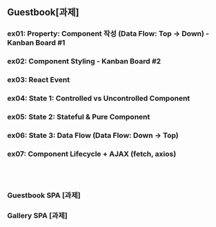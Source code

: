 ## Guestbook[과제]

### ex01: Property: Component 작성 (Data Flow: Top -> Down) - Kanban Board #1
### ex02: Component Styling - Kanban Board #2
### ex03: React Event
### ex04: State 1: Controlled vs Uncontrolled Component
### ex05: State 2: Stateful & Pure Component
### ex06: State 3: Data Flow (Data Flow: Down -> Top)
### ex07: Component Lifecycle + AJAX (fetch, axios)

<br/><br/>


### Guestbook SPA [과제]
### Gallery SPA [과제]